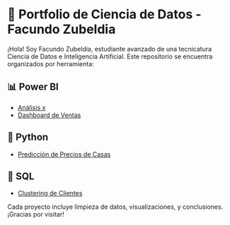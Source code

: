 # 🚀 Portfolio de Ciencia de Datos - Facundo Zubeldia

¡Hola! Soy Facundo Zubeldia, estudiante avanzado de una tecnicatura Ciencia de Datos e Inteligencia Artificial. Este repositorio se encuentra organizados por herramienta:

## 📊 Power BI
- [Análisis x](./powerbi-accidentes-caba/README.md)
- [Dashboard de Ventas](./dashboards-powerbi-ventas/README.md)

## 🐍 Python
- [Predicción de Precios de Casas](./python-prediccion-precios/README.md)

## 🧮 SQL
- [Clustering de Clientes](./sql-clustering-clientes/README.md)

Cada proyecto incluye limpieza de datos, visualizaciones, y conclusiones. ¡Gracias por visitar!

